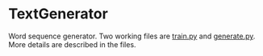 # TextGenerator

Word sequence generator. Two working files are [train.py](train.py) and [generate.py](generate.py). More details are described in the files.
